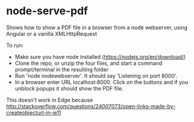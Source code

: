 # node-serve-pdf
Shows how to show a PDF file in a browser from a node webserver, using Angular or a vanilla XMLHttpRequest

To run:
- Make sure you have node installed (https://nodejs.org/en/download/)
- Clone the repo, or unzip the four files, and start a command prompt/terminal in the resulting folder
- Run 'node nodewebserver'.  It should say 'Listening on port 8000'.
- In a browser enter URL localhost:8000.  Click on the buttons and if you unblock popups it should show the PDF file.

This doesn't work in Edge because http://stackoverflow.com/questions/24007073/open-links-made-by-createobjecturl-in-ie11